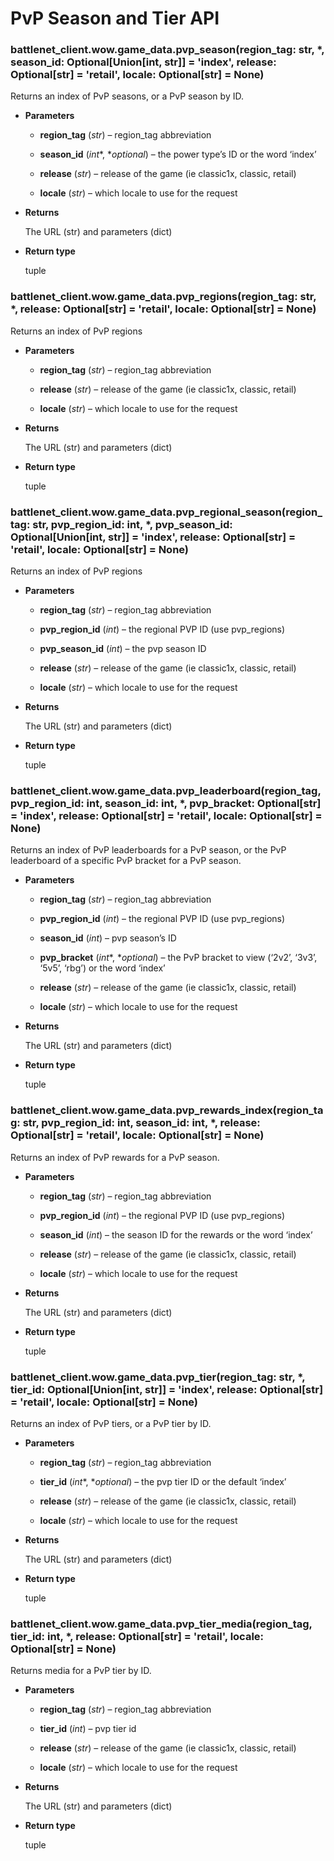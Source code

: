 # PvP Season and Tier API


### battlenet_client.wow.game_data.pvp_season(region_tag: str, \*, season_id: Optional[Union[int, str]] = 'index', release: Optional[str] = 'retail', locale: Optional[str] = None)
Returns an index of PvP seasons, or a PvP season by ID.


* **Parameters**


    * **region_tag** (*str*) – region_tag abbreviation


    * **season_id** (*int**, **optional*) – the power type’s ID or the word ‘index’


    * **release** (*str*) – release of the game (ie classic1x, classic, retail)


    * **locale** (*str*) – which locale to use for the request



* **Returns**

    The URL (str) and parameters (dict)



* **Return type**

    tuple



### battlenet_client.wow.game_data.pvp_regions(region_tag: str, \*, release: Optional[str] = 'retail', locale: Optional[str] = None)
Returns an index of PvP regions


* **Parameters**


    * **region_tag** (*str*) – region_tag abbreviation


    * **release** (*str*) – release of the game (ie classic1x, classic, retail)


    * **locale** (*str*) – which locale to use for the request



* **Returns**

    The URL (str) and parameters (dict)



* **Return type**

    tuple



### battlenet_client.wow.game_data.pvp_regional_season(region_tag: str, pvp_region_id: int, \*, pvp_season_id: Optional[Union[int, str]] = 'index', release: Optional[str] = 'retail', locale: Optional[str] = None)
Returns an index of PvP regions


* **Parameters**


    * **region_tag** (*str*) – region_tag abbreviation


    * **pvp_region_id** (*int*) – the regional PVP ID (use pvp_regions)


    * **pvp_season_id** (*int*) – the pvp season ID


    * **release** (*str*) – release of the game (ie classic1x, classic, retail)


    * **locale** (*str*) – which locale to use for the request



* **Returns**

    The URL (str) and parameters (dict)



* **Return type**

    tuple



### battlenet_client.wow.game_data.pvp_leaderboard(region_tag, pvp_region_id: int, season_id: int, \*, pvp_bracket: Optional[str] = 'index', release: Optional[str] = 'retail', locale: Optional[str] = None)
Returns an index of PvP leaderboards for a PvP season, or
the PvP leaderboard of a specific PvP bracket for a PvP season.


* **Parameters**


    * **region_tag** (*str*) – region_tag abbreviation


    * **pvp_region_id** (*int*) – the regional PVP ID (use pvp_regions)


    * **season_id** (*int*) – pvp season’s ID


    * **pvp_bracket** (*int**, **optional*) – the PvP bracket to view (‘2v2’, ‘3v3’, ‘5v5’, ‘rbg’) or the word ‘index’


    * **release** (*str*) – release of the game (ie classic1x, classic, retail)


    * **locale** (*str*) – which locale to use for the request



* **Returns**

    The URL (str) and parameters (dict)



* **Return type**

    tuple



### battlenet_client.wow.game_data.pvp_rewards_index(region_tag: str, pvp_region_id: int, season_id: int, \*, release: Optional[str] = 'retail', locale: Optional[str] = None)
Returns an index of PvP rewards for a PvP season.


* **Parameters**


    * **region_tag** (*str*) – region_tag abbreviation


    * **pvp_region_id** (*int*) – the regional PVP ID (use pvp_regions)


    * **season_id** (*int*) – the season ID for the rewards or the word ‘index’


    * **release** (*str*) – release of the game (ie classic1x, classic, retail)


    * **locale** (*str*) – which locale to use for the request



* **Returns**

    The URL (str) and parameters (dict)



* **Return type**

    tuple



### battlenet_client.wow.game_data.pvp_tier(region_tag: str, \*, tier_id: Optional[Union[int, str]] = 'index', release: Optional[str] = 'retail', locale: Optional[str] = None)
Returns an index of PvP tiers, or a PvP tier by ID.


* **Parameters**


    * **region_tag** (*str*) – region_tag abbreviation


    * **tier_id** (*int**, **optional*) – the pvp tier ID or the default ‘index’


    * **release** (*str*) – release of the game (ie classic1x, classic, retail)


    * **locale** (*str*) – which locale to use for the request



* **Returns**

    The URL (str) and parameters (dict)



* **Return type**

    tuple



### battlenet_client.wow.game_data.pvp_tier_media(region_tag, tier_id: int, \*, release: Optional[str] = 'retail', locale: Optional[str] = None)
Returns media for a PvP tier by ID.


* **Parameters**


    * **region_tag** (*str*) – region_tag abbreviation


    * **tier_id** (*int*) – pvp tier id


    * **release** (*str*) – release of the game (ie classic1x, classic, retail)


    * **locale** (*str*) – which locale to use for the request



* **Returns**

    The URL (str) and parameters (dict)



* **Return type**

    tuple
